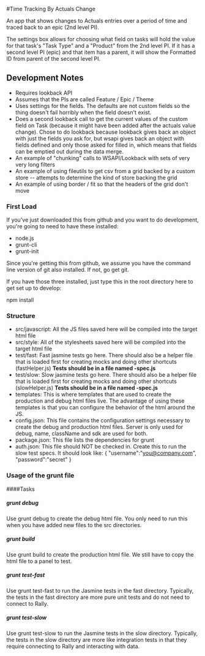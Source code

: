 #Time Tracking By Actuals Change

An app that shows changes to Actuals entries over a period of time and traced
back to an epic (2nd level PI).

The settings box allows for choosing what field on tasks will hold the value for 
that task's "Task Type" and a "Product" from the 2nd level PI.  If it has a second
level PI (epic) and that item has a parent, it will show the Formatted ID from parent
of the second level PI.  

## Development Notes

* Requires lookback API
* Assumes that the PIs are called Feature / Epic / Theme
* Uses settings for the fields.  The defaults are not custom fields so the thing
 doesn't fail horribly when the field doesn't exist.  
* Does a second lookback call to get the current values of the custom field on Task (because it might have been added after the actuals value change).  Chose to do lookback because lookback gives back an object with just the fields you ask for, but wsapi gives back an object with fields defined and only those asked for filled in, which means that fields can be emptied out during the data merge.
* An example of "chunking" calls to WSAPI/Lookback with sets of very very long filters
* An example of using fileutils to get csv from a grid backed by a custom store -- 
attempts to determine the kind of store backing the grid
* An example of using border / fit so that the headers of the grid don't move

### First Load

If you've just downloaded this from github and you want to do development, 
you're going to need to have these installed:

 * node.js
 * grunt-cli
 * grunt-init
 
Since you're getting this from github, we assume you have the command line
version of git also installed.  If not, go get git.

If you have those three installed, just type this in the root directory here
to get set up to develop:

  npm install

### Structure

  * src/javascript:  All the JS files saved here will be compiled into the 
  target html file
  * src/style: All of the stylesheets saved here will be compiled into the 
  target html file
  * test/fast: Fast jasmine tests go here.  There should also be a helper 
  file that is loaded first for creating mocks and doing other shortcuts
  (fastHelper.js) **Tests should be in a file named <something>-spec.js**
  * test/slow: Slow jasmine tests go here.  There should also be a helper
  file that is loaded first for creating mocks and doing other shortcuts 
  (slowHelper.js) **Tests should be in a file named <something>-spec.js**
  * templates: This is where templates that are used to create the production
  and debug html files live.  The advantage of using these templates is that
  you can configure the behavior of the html around the JS.
  * config.json: This file contains the configuration settings necessary to
  create the debug and production html files.  Server is only used for debug,
  name, className and sdk are used for both.
  * package.json: This file lists the dependencies for grunt
  * auth.json: This file should NOT be checked in.  Create this to run the
  slow test specs.  It should look like:
    {
        "username":"you@company.com",
        "password":"secret"
    }
  
### Usage of the grunt file
####Tasks
    
##### grunt debug

Use grunt debug to create the debug html file.  You only need to run this when you have added new files to
the src directories.

##### grunt build

Use grunt build to create the production html file.  We still have to copy the html file to a panel to test.

##### grunt test-fast

Use grunt test-fast to run the Jasmine tests in the fast directory.  Typically, the tests in the fast 
directory are more pure unit tests and do not need to connect to Rally.

##### grunt test-slow

Use grunt test-slow to run the Jasmine tests in the slow directory.  Typically, the tests in the slow
directory are more like integration tests in that they require connecting to Rally and interacting with
data.
